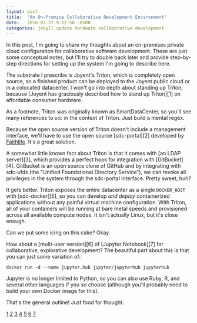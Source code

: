 ```yaml
---
layout: post
title:  "An On-Premise Collaborative Development Environment"
date:   2016-03-27 9:12:58 -0500
categories: jekyll update hardware collaborative development
---
```


In this post, I'm going to share my thoughts about an on-premises private cloud 
configuration for collaborative software development. These are just some
conceptual notes, but I'll try to double back later and provide step-by-step 
directions for setting up the system I'm going to describe here.

The substrate I prescribe is Joyent's Triton, which is completely open source, 
so a finished product can be deployed to the Joyent public cloud or in a 
colocated datacenter. I won't go into depth about standing up Triton, because 
[Joyent has graciously described how to stand up Triton][1] on affordable 
consumer hardware.

As a footnote, Triton was originally known as SmartDataCenter, so you'll see 
many references to `sdc` in the context of Triton. Just build a mental regex.

Because the open source version of Triton doesn't include a management 
interface, we'll have to use the open source [sdc-portal][2] developed by
[Faithlife](https://faithlife.com/). It's a great solution.

A somewhat little known fact about Triton is that it comes with 
[an LDAP server][3], which provides a perfect hook for integration with [GitBucket][4]. GitBucket is an open source clone of GitHub and by integrating 
with sdc-ufds (the "Unified Foundational Directory Service"), we can revoke all 
privileges in the system through the sdc-portal interface. Pretty sweet, huh?

It gets better. Triton exposes the entire datacenter as a single `DOCKER_HOST` 
with [sdc-docker][5], so you can develop *and deploy* containerized 
applications without any painful virtual machine configuration. With Triton, all
of your containers will be running at bare metal speeds and provisioned across 
all available compute nodes. It isn't actually Linux, but it's close enough.

Can we put some icing on this cake? Okay.

How about a [multi-user version][6] of [Jupyter Notebook][7] for collaborative, 
explorative development? The beautiful part about this is that you can just 
some variation of:

`docker run -d --name jupyter.hub jupyter/jupyterhub jupyterhub`

Jupyter is no longer limited to Python, so you can also use Ruby, R, and 
several other languages if you so choose (although you'll probably need to 
build your own Docker image for this).

That's the general outline! Just food for thought.

[1](https://www.joyent.com/blog/spin-up-a-docker-dev-test-environment-in-60-minutes-or-less)
[2](https://github.com/Faithlife/sdc-portal)
[3](https://github.com/joyent/sdc-ufds)
[4](https://github.com/gitbucket/gitbucket)
[5](https://github.com/joyent/sdc-docker)
[6](https://github.com/jupyter/jupyterhub)
[7](https://github.com/jupyter/notebook)